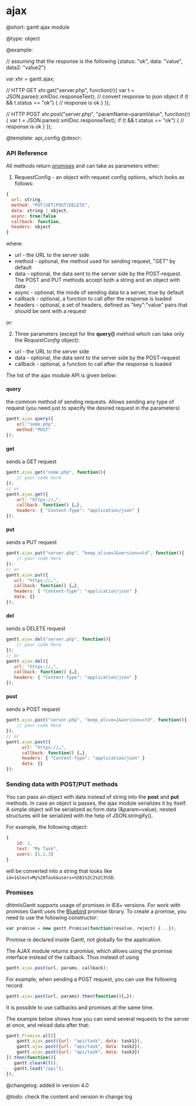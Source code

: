 ajax
=============

@short:
gantt ajax module	

@type:
object

@example:

// assuming that the response is the following
{status: "ok", data: "value", data2: "value2"}


var xhr = gantt.ajax;

// HTTP GET
xhr.get("server.php", function(r){
    var t = JSON.parse(r.xmlDoc.responseText); // convert response to json object
    if (t && t.status == "ok") {
        // response is ok
    }
});

// HTTP POST
xhr.post("server.php", "paramName=paramValue", function(r){
    var t = JSON.parse(r.xmlDoc.responseText); 
    if (t && t.status == "ok") {
        // response is ok
    }
});

@template:	api_config
@descr:

### API Reference

All methods return [promises](#promises) and can take as parameters either:

1) RequestConfig - an object with request config options, which looks as follows:

~~~js
{
  url: string,
  method: "PUT|GET|POST|DELETE",
  data: string | object,
  async: true|false
  callback: function,
  headers: object
}
~~~

where:

- url - the URL to the server side
- method - optional, the method used for sending request, "GET" by default
- data - optional, the data sent to the server side by the POST-request. The POST and PUT methods accept both a string and an object with data
- async - optional, the mode of sending data to a server, true by default
- callback - optional, a function to call after the response is loaded
- headers - optional, a set of headers, defined as "key":"value" pairs that should be sent with a request

or:

2) Three parameters (except for the **query()** method which can take only the *RequestConfig* object): 

- url - the URL to the server side
- data - optional, the data sent to the server side by the POST-request
- callback - optional, a function to call after the response is loaded

The list of the ajax module API  is given below:

#### query

the common method of sending requests. Allows sending any type of request (you need just to specify the desired request in the parameters)

~~~js
gantt.ajax.query({ 
    url:"some.php",
    method:"POST"
});
~~~

#### get

sends a GET request

~~~js
gantt.ajax.get("some.php", function(){
	// your code here
});
// or
gantt.ajax.get({
	url: "https://…",
    callback: function() {…},
    headers: { "Content-Type": "application/json" }
});
~~~

#### put

sends a PUT request

~~~js
gantt.ajax.put("server.php", "keep_alive=1&version=std", function(){
    // your code here
});
// or
gantt.ajax.put({
   url: "https://…",
   callback: function() {…},
   headers: { "Content-Type": "application/json" }
   data: {}
});
~~~

#### del

sends a DELETE request 

~~~js
gantt.ajax.del("server.php", function(){
    // your code here
});
// or
gantt.ajax.del({
   url: "https://…",
   callback: function() {…},
   headers: { "Content-Type": "application/json" }
});
~~~

#### post

sends a POST request

~~~js
gantt.ajax.post("server.php", "keep_alive=1&version=std", function(){
    // your code here
});
// or
gantt.ajax.post({
      url: "https://…",
      callback: function() {…},
      headers: { "Content-Type": "application/json" }
      data: {}
});
~~~

### Sending data with POST/PUT methods 

You can pass an object with data instead of string into the **post** and **put** methods. In case an object is passes, the ajax module serializes it by itself. 
A simple object will be serialized as form data (&param=value), nested structures will be serialized with the help of JSON.stringify().

For example, the following object:

~~~js
{
	id: 1,
    text: "My Task",
    users: [1,2,3]
}
~~~

will be converted into a string that looks like `id=1&text=My%20Task&users=%5B1%2C2%2C3%5D`.

<h3 id="promises">Promises</h3>

dhtmlxGantt supports usage of promises in IE8+ versions. For work with promises Gantt uses the [Bluebird](https://github.com/petkaantonov/bluebird) promise library. 
To create a promise, you need to use the following constructor:

~~~js
var promise = new gantt.Promise(function(resolve, reject) {...});
~~~

Promise is declared inside Gantt, not globally for the application.

The AJAX module returns a promise, which allows using the promise interface instead of the callback. Thus instead of using

~~~js
gantt.ajax.post(url, params, callback);
~~~

For example, when sending a POST request, you can use the following record:

~~~js
gantt.ajax.post(url, params).then(function(){…});
~~~

It is possible to use callbacks and promises at the same time. 

The example below shows how you can send several requests to the server at once, and reload data after that: 
 
~~~js 
gantt.Promise.all([
  	gantt.ajax.post({url: "api/task", data: task1}),
  	gantt.ajax.post({url: "api/task", data: task2}),
  	gantt.ajax.post({url: "api/task", data: task3})
]).then(function(){
   gantt.clearAll();
   gantt.load("/api");
});
~~~

@changelog:
added in version 4.0


@todo: check the content and version in change log